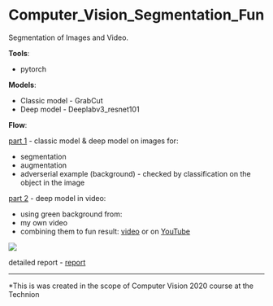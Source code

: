 # Computer_Vision_Segmentation_Fun

Segmentation of Images and Video.

**Tools**:
 - pytorch

**Models**:
 - Classic model - GrabCut 
 - Deep model - Deeplabv3_resnet101

**Flow**:

[part 1](Part1.py) - classic model & deep model on images for: 
  - segmentation
  - augmentation
  - adverserial example (background) - checked by classification on the object in the image


[part 2](Part2.py) - deep model in video:
  - using green background from:
  - my own video
  - combining them to fun result: [video](final-vid_music.mp4) or on [YouTube](https://youtu.be/hHQfKbC5s8I)

![](0250.jpg)

detailed report - [report](ee046746_hw3.pdf)

-----------------------------------------------------------------------------------

*This is was created in the scope of Computer Vision 2020 course at the Technion
